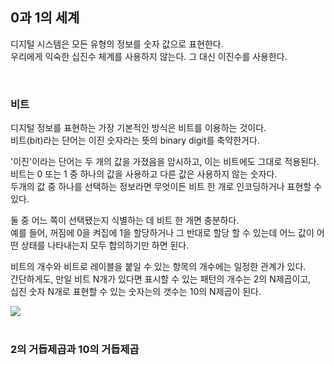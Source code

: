 ## 0과 1의 세계

디지털 시스템은 모든 유형의 정보를 숫자 값으로 표현한다.<br>
우리에게 익숙한 십진수 체계를 사용하지 않는다. 그 대신 이진수를 사용한다.

<br>

### 비트

디지털 정보를 표현하는 가장 기본적인 방식은 비트를 이용하는 것이다.<br>
비트(bit)라는 단어는 이진 숫자라는 뜻의 binary digit를 축약한거다.

'이진'이라는 단어는 두 개의 값을 가졌음을 암시하고, 이는 비트에도 그대로 적용된다.<br>
비트는 0 또는 1 중 하나의 값을 사용하고 다른 값은 사용하지 않는 숫자다.<br>
두개의 값 중 하나를 선택하는 정보라면 무엇이든 비트 한 개로 인코딩하거나 표현할 수 있다.<br>

둘 중 어느 쪽이 선택됐는지 식별하는 데 비트 한 개면 충분하다. <br>
예를 들어, 꺼짐에 0을 켜집에 1을 할당하거나 그 반대로 할당 할 수 있는데 어느 값이 어떤 상태를 나타내는지 모두 합의하기만 하면 된다.

비트의 개수와 비트로 레이블을 붙일 수 있는 항목의 개수에는 일정한 관계가 있다.<br>
간단하게도, 만일 비트 N개가 있다면 표시할 수 있는 패턴의 개수는 2의 N제곱이고,<br>
십진 숫자 N개로 표현할 수 있는 숫자는의 갯수는 10의 N제곱이 된다.
<br>

<img src="https://ifh.cc/g/ppL01k.png">

<br>
<br>

### 2의 거듭제곱과 10의 거듭제곱
